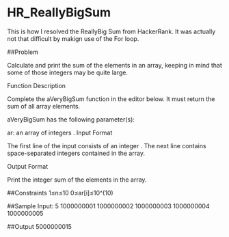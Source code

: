 # HR_ReallyBigSum
This is how I resolved the ReallyBig Sum from HackerRank. 
It was actually not that difficult by makign use of the For loop. 

##Problem

Calculate and print the sum of the elements in an array, keeping in mind that some of those integers may be quite large.

Function Description

Complete the aVeryBigSum function in the editor below. It must return the sum of all array elements.

aVeryBigSum has the following parameter(s):

ar: an array of integers .
Input Format

The first line of the input consists of an integer . 
The next line contains  space-separated integers contained in the array.

Output Format

Print the integer sum of the elements in the array.

##Constraints 
1≤n≤10
0≤ar[i]≤10^(10)

##Sample Input:
5
1000000001 1000000002 1000000003 1000000004 1000000005

##Output
5000000015
